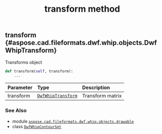 ﻿---
title: transform method
second_title: Aspose.CAD for Python via .NET API References
description: 
type: docs
weight: 20
url: /python-net/aspose.cad.fileformats.dwf.whip.objects.drawable/dwfwhipcontourset/transform/
is_root: false
---

## transform {#aspose.cad.fileformats.dwf.whip.objects.DwfWhipTransform}

Transforms object



```python
def transform(self, transform):
    ...
```


| Parameter | Type | Description |
| :- | :- | :- |
| transform | [`DwfWhipTransform`](/cad/python-net/aspose.cad.fileformats.dwf.whip.objects/dwfwhiptransform) | Transform matrix |



### See Also
* module [`aspose.cad.fileformats.dwf.whip.objects.drawable`](../../)
* class [`DwfWhipContourSet`](/cad/python-net/aspose.cad.fileformats.dwf.whip.objects.drawable/dwfwhipcontourset)
